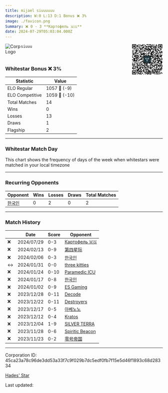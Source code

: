 ```yaml
---
title: ​mijael siuuuuuu
description: W:0 L:13 D:1 Bonus ❌ 3%
image: ./favicon.png
Summary: ❌ 0 - 3 **Картофель 🇲🇬**
date: 2024-07-29T05:03:04.000Z
---
```

<head>
<link rel="icon" type="image/x-icon" href="./favicon.ico">
</head>
<img align="left" width="50" height="50" src="./favicon.ico" alt="Corp Logo"><img align="right" width="100" height="100" src="./qr.png" alt="QR Code">

```
siuuu
```
<br>

### Whitestar Bonus ❌ 3%

| Statistic | Value |
| --- | --- |
| ELO Regular | 1057 🔻  (-9)|
| ELO Competitive | 1059 🔻  (-10)|
| Total Matches | 14 |
| Wins | 0 |
| Losses | 13 |
| Draws | 1 |
| Flagship | 2 |

---

### Whitestar Match Day

This chart shows the frequency of days of the week when whitestars were matched in your local timezone

<!-- Load Chart.js from jsDelivr CDN -->
<script src="https://cdn.jsdelivr.net/npm/chart.js@4.0.1"></script>

<!-- Create a canvas element where the chart will be rendered -->
<canvas id="myChart" width="400" height="200"></canvas>

<!-- JavaScript code to render the bar chart -->
<script>
    document.addEventListener("DOMContentLoaded", function() {
        // Ensure scanTime is an array; if empty, handle accordingly
        let timestamps = [1721797384,1707412755,1706805269,1706302508,1705688254,1705069799,1703724699,1703292246,1702834639,1702388931,1701910464,1701298561,1700773196,1700274287];

        const fontColor = 'rgba(64, 128, 160, 1)';

        // Function to convert Unix timestamps to day of the week (0=Sunday, 6=Saturday)
        function getDayOfWeek(timestamp) {
            return new Date(timestamp * 1000).getDay();
        }

        // Initialize an array to count occurrences for each day of the week
        let dayCounts = [0, 0, 0, 0, 0, 0, 0];

        // Populate the dayCounts array based on the scanTime data
        timestamps.forEach(ts => {
            let dayOfWeek = getDayOfWeek(ts);
            dayCounts[dayOfWeek]++;
        });

        // Chart.js configuration for the bar chart
        const data = {
            labels: ['Sunday', 'Monday', 'Tuesday', 'Wednesday', 'Thursday', 'Friday', 'Saturday'],
            datasets: [{
                data: dayCounts,
                backgroundColor: [
                    'rgba(0, 191, 255, 0.2)',   // Deep Sky Blue (Sunday)
                    'rgba(135, 206, 250, 0.2)', // Light Sky Blue (Monday)
                    'rgba(173, 216, 230, 0.2)', // Light Blue (Tuesday)
                    'rgba(214, 236, 243, 0.2)', // Custom light blue (Wednesday)
                    'rgba(173, 216, 230, 0.2)', // Light Blue (Thursday)
                    'rgba(135, 206, 250, 0.2)', // Light Sky Blue (Friday)
                    'rgba(0, 191, 255, 0.2)'    // Deep Sky Blue (Saturday)
                ],
                borderColor: [
                    'rgba(0, 191, 255, 1)',
                    'rgba(135, 206, 250, 1)',
                    'rgba(173, 216, 230, 1)',
                    'rgba(214, 236, 243, 1)',
                    'rgba(173, 216, 230, 1)',
                    'rgba(135, 206, 250, 1)',
                    'rgba(0, 191, 255, 1)'
                ],
                borderWidth: 1,
                minBarLength: 5
            }]
        };

        const config = {
            type: 'bar',
            data: data,
            options: {
                scales: {
                    y: {
                        beginAtZero: true,
                        ticks: {
                            stepSize: 1,
                            color: fontColor
                        },
                        grid: {
                            color: 'rgba(255, 255, 255, 0.2)'
                        }
                    },
                    x: {
                        ticks: {
                            color: fontColor
                        },
                        grid: {
                            display: false 
                        }
                    }
                },
                plugins: {
                    legend: {
                        display: false
                    }
                }
            }
        };

        // Render the chart
        const ctx = document.getElementById('myChart').getContext('2d');
        const myChart = new Chart(ctx, config);
    });
</script>
    
---
### Recurring Opponents

| Opponent | Wins | Losses | Draws | Total Matches |
| --- | --- | --- | --- | --- |
| [한국인](https://ws.tsl.rocks/corp/f2b2c144f02ec69dfe3bd7fb8d4d1db10d7e3954a2f45937f16daafb0266490e/) | 0 | 2 | 0 | 2 |

---
### Match History

|  | Date | Score | Opponent |
| --- | --- | --- | --- |
| ❌ | 2024/07/29 | 0-3 | [Картофель 🇲🇬](https://ws.tsl.rocks/corp/5d4771f2f16010ac3d53e0bc6defa1e28a1fd05c83942048171d186c4af2da9d/) |
| ❌ | 2024/02/13 | 0-9 | [第四星际](https://ws.tsl.rocks/corp/42d38d5f95c493cb1822f0c89a5366e532a9dc30c0019e03cf7ddd280bf55040/) |
| ❌ | 2024/02/06 | 0-3 | [한국인](https://ws.tsl.rocks/corp/f2b2c144f02ec69dfe3bd7fb8d4d1db10d7e3954a2f45937f16daafb0266490e/) |
| ↔️ | 2024/01/31 | 0-0 | [three kitties](https://ws.tsl.rocks/corp/04ae72b5736fbdc80a2fe9e4c2baaad3258a1e0ef0acc8122295fb64d6b3d292/) |
| ❌ | 2024/01/24 | 0-10 | [Paramedic ICU](https://ws.tsl.rocks/corp/2b046351c951cf9e05492ee383c44783b21c628831f51b1a04c9e5404b9b9fa3/) |
| ❌ | 2024/01/17 | 0-8 | [한국인](https://ws.tsl.rocks/corp/f2b2c144f02ec69dfe3bd7fb8d4d1db10d7e3954a2f45937f16daafb0266490e/) |
| ❌ | 2024/01/02 | 0-9 | [ES Gaming](https://ws.tsl.rocks/corp/1bbc4390e9fa60fe312b23c8fa8d8f9eb499307607a4c3304e33bd05bd58f981/) |
| ❌ | 2023/12/28 | 0-11 | [Decode](https://ws.tsl.rocks/corp/848408d1ee1a3c08302a936241ea5cbe170cb66dc343d3339ed3ae4baeb82e57/) |
| ❌ | 2023/12/22 | 0-11 | [Destroyers](https://ws.tsl.rocks/corp/3756333f55f58944372cf785b972da55796cc179c0ce5f10244e90e3c4355a23/) |
| ❌ | 2023/12/17 | 0-5 | [아베노노](https://ws.tsl.rocks/corp/b6a4ffffbabc8bf90d3ae19467aa6ce98c4a3ceb136af04fd24a43406f8f830f/) |
| ❌ | 2023/12/12 | 0-4 | [Kratos](https://ws.tsl.rocks/corp/1a0c5412c9e225a31e3addcb263114f49a6f2ac58041ffda3795db9bba72f23b/) |
| ❌ | 2023/12/04 | 1-9 | [SILVER TERRA](https://ws.tsl.rocks/corp/60e0173f2a13dc7ad21bb11315df4bdc5f9bf97737ba3b89c0d035621fc2766f/) |
| ❌ | 2023/11/28 | 0-6 | [Spiritic Beacon](https://ws.tsl.rocks/corp/5167772c02384f567373d65a76da8399c74f305fcc5f228903614e8069445d2a/) |
| ❌ | 2023/11/23 | 0-2 | [零号帝国](https://ws.tsl.rocks/corp/972b9a4a3b2871e8708ed94f690dec82625905681c3c77a5688cea7b69d77ee0/) |

---
Corporation ID: 45ca23a78c96de3dd53a33f7c9f029b7dc5edf0fb7f15e5d46f1893c68d28334

[Hades' Star](https://www.hadesstar.com)
<script src="/assets/localtime.js"></script>
<div>
  Last updated: <span class="last-updated-date" data-unix-time="1722229384"></span>
</div>
